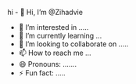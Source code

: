hi - 👋 Hi, I’m @Zihadvie
- 👀 I’m interested in .....
- 🌱 I’m currently learning ...
-  💞️ I’m looking to collaborate on .....
- 📫 How to reach me ...
- 😄 Pronouns: .......
- ⚡ Fun fact: .....

<!---
Zihadvie/Zihadvie is a ✨ special ✨ repository because its `README.md` (this file) appears on your GitHub profile.
You can click the Preview link to take a look at your changes.
--->
